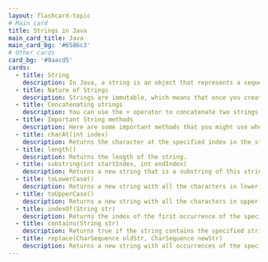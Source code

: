 ```yaml
---
layout: flashcard-topic
# Main card
title: Strings in Java
main_card_title: Java
main_card_bg: '#6586c3'
# Other cards
card_bg: '#9aacd5'
cards:
  - title: String
    description: In Java, a string is an object that represents a sequence of characters.
  - title: Nature of Strings
    description: Strings are immutable, which means that once you create a string, you cannot change its contents. Instead, you can create a new string with the desired modifications.
  - title: Concatenating strings 
    description: You can use the + operator to concatenate two strings.
  - title: Important String methods
    description: Here are some important methods that you might use when working with strings in Java
  - title: charAt(int index)
    description: Returns the character at the specified index in the string.
  - title: length()
    description: Returns the length of the string.
  - title: substring(int startIndex, int endIndex)
    description: Returns a new string that is a substring of this string, starting at the specified startIndex and ending at the specified endIndex - 1
  - title: toLowerCase()
    description: Returns a new string with all the characters in lower case.
  - title: toUpperCase()
    description: Returns a new string with all the characters in upper case.
  - title: indexOf(String str)
    description: Returns the index of the first occurrence of the specified string, or -1 if the string is not found.
  - title: contains(String str)
    description: Returns true if the string contains the specified string, false otherwise.
  - title: replace(CharSequence oldStr, CharSequence newStr)
    description: Returns a new string with all occurrences of the specified string replaced by the new string.
---
```

